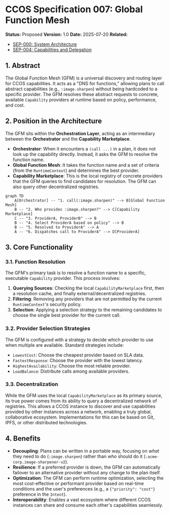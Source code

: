 # CCOS Specification 007: Global Function Mesh

**Status:** Proposed
**Version:** 1.0
**Date:** 2025-07-20
**Related:**
- [SEP-000: System Architecture](./000-ccos-architecture.md)
- [SEP-004: Capabilities and Delegation](./004-capabilities-and-delegation.md)

## 1. Abstract

The Global Function Mesh (GFM) is a universal discovery and routing layer for CCOS capabilities. It acts as a "DNS for functions," allowing plans to call abstract capabilities (e.g., `:image.sharpen`) without being hardcoded to a specific provider. The GFM resolves these abstract requests to concrete, available `Capability` providers at runtime based on policy, performance, and cost.

## 2. Position in the Architecture

The GFM sits within the **Orchestration Layer**, acting as an intermediary between the **Orchestrator** and the **Capability Marketplace**.

-   **Orchestrator**: When it encounters a `(call ...)` in a plan, it does not look up the capability directly. Instead, it asks the GFM to resolve the function name.
-   **Global Function Mesh**: It takes the function name and a set of criteria (from the `RuntimeContext`) and determines the best provider.
-   **Capability Marketplace**: This is the local registry of concrete providers that the GFM queries to find candidates for resolution. The GFM can also query other decentralized registries.

```mermaid
graph TD
    A[Orchestrator] -- "1. call(:image.sharpen)" --> B[Global Function Mesh]
    B -- "2. Who provides :image.sharpen?" --> C[Capability Marketplace]
    C -- "3. ProviderA, ProviderB" --> B
    B -- "4. Select ProviderA based on policy" --> B
    B -- "5. Resolved to ProviderA" --> A
    A -- "6. Dispatches call to ProviderA" --> D[ProviderA]
```

## 3. Core Functionality

### 3.1. Function Resolution

The GFM's primary task is to resolve a function name to a specific, executable `Capability` provider. This process involves:
1.  **Querying Sources**: Checking the local `CapabilityMarketplace` first, then a resolution cache, and finally external/decentralized registries.
2.  **Filtering**: Removing any providers that are not permitted by the current `RuntimeContext`'s security policy.
3.  **Selection**: Applying a selection strategy to the remaining candidates to choose the single best provider for the current call.

### 3.2. Provider Selection Strategies

The GFM is configured with a strategy to decide which provider to use when multiple are available. Standard strategies include:
-   `LowestCost`: Choose the cheapest provider based on SLA data.
-   `FastestResponse`: Choose the provider with the lowest latency.
-   `HighestAvailability`: Choose the most reliable provider.
-   `LoadBalance`: Distribute calls among available providers.

### 3.3. Decentralization

While the GFM uses the local `CapabilityMarketplace` as its primary source, its true power comes from its ability to query a decentralized network of registries. This allows a CCOS instance to discover and use capabilities provided by other instances across a network, enabling a truly global, collaborative ecosystem. Implementations for this can be based on Git, IPFS, or other distributed technologies.

## 4. Benefits

-   **Decoupling**: Plans can be written in a portable way, focusing on *what* they need to do (`:image.sharpen`) rather than *who* should do it (`:acme-corp.image-sharpener-v2`).
-   **Resilience**: If a preferred provider is down, the GFM can automatically failover to an alternative provider without any change to the plan itself.
-   **Optimization**: The GFM can perform runtime optimization, selecting the most cost-effective or performant provider based on real-time conditions and the user's preferences (e.g., a `{"priority": "cost"}` preference in the `Intent`).
-   **Interoperability**: Enables a vast ecosystem where different CCOS instances can share and consume each other's capabilities seamlessly.
